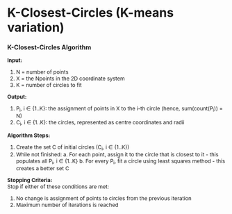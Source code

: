 # K-Closest-Circles (K-means variation)

<div style="font-size: 12px">
<div><h3>K-Closest-Circles Algorithm</h3></div>

<b>Input:</b><br>
  1. N = number of points
  2. X = the Npoints in the 2D coordinate system
  3. K = number of circles to fit
  
<b>Output:</b><br>
  1. P<sub>i</sub>, i &#8712; {1..K}: the assignment of points in X to the i-th circle (hence, sum(count(P<sub>i</sub>)) = N)
  2. C<sub>i</sub>, i &#8712; {1..K}: the circles, represented as centre coordinates and radii
  
<b>Algorithm Steps:</b><br>
  1. Create the set C of initial circles (C<sub>i</sub>, i &#8712; {1..K}) 
  2. While not finished:
    a. For each point, assign it to the circle that is closest to it - this populates all P<sub>i</sub>, i &#8712; {1..K}
    b. For every P<sub>i</sub>, fit a circle using least squares method - this creates a better set C
    
<b>Stopping Criteria:</b><br>
Stop if either of these conditions are met:
  1. No change is assignment of points to circles from the previous iteration 
  2. Maximum number of iterations is reached
    
</div>
    
